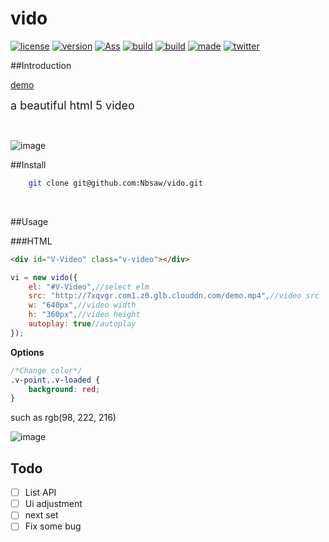 # vido

[![license](https://img.shields.io/badge/license-MIT-blue.svg)](https://github.com/Nbsaw/vido/blob/master/LICENSE)      [![version](https://img.shields.io/badge/version-0.1-blue.svg)](https://github.com/Nbsaw/vido)    [![Ass](https://img.shields.io/badge/Transaction%20type-Ass-brightgreen.svg)](https://github.com/Nbsaw/vido)           [![build](https://img.shields.io/jenkins/s/https/jenkins.qa.ubuntu.com/precise-desktop-amd64_default.svg?maxAge=2592000)](https://github.com/Nbsaw/vido)     [![build](https://img.shields.io/badge/dependency-VUE.js-brightgreen.svg)](http://vuejs.org/)      [![made](https://img.shields.io/badge/Made%20in-%E6%96%B0%E6%97%A5%E6%9A%AE%E9%87%8C-ff69b4.svg)](http://www.thactclub.cn/bbs/attachment/Fid_2/2_8880_424eb48b4c27fa4.jpg)      [![twitter](https://img.shields.io/twitter/url/http/shields.io.svg?style=social&maxAge=2592000)](https://twitter.com/nbsaw)      

##Introduction

[demo](https://nbsaw.github.io/vido/)

<font size=4>a beautiful html 5 video</font>

<br />

![image](http://7xqvgr.com1.z0.glb.clouddn.com/C8%29AG@%5BHY7ZAD~YAJG%281360.png)


##Install

```bash
    git clone git@github.com:Nbsaw/vido.git
```
<br />

##Usage

###HTML

```html
<div id="V-Video" class="v-video"></div>
```


```javascript
vi = new vido({
    el: "#V-Video",//select elm
    src: "http://7xqvgr.com1.z0.glb.clouddn.com/demo.mp4",//video src
    w: "640px",//video width
    h: "360px",//video height
    autoplay: true//autoplay
});
```

**Options**


```css
/*Change color*/
.v-point,.v-loaded {
    background: red;
}
```

such as rgb(98, 222, 216)


![image](http://7xqvgr.com1.z0.glb.clouddn.com/UC%7BOS52NK35VHZNJ4OG@74R.png)

## Todo

- [ ] List API
- [ ] Ui adjustment
- [ ] next set
- [ ] Fix some bug
